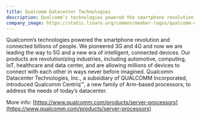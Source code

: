 ```yaml
---
title: Qualcomm Datacenter Technologies
description: Qualcomm’s technologies powered the smartphone revolution and connected billions of people.
company_image: https://static.linaro.org/common/member-logos/qualcomm-datacenter-technologies.jpg
---
```

Qualcomm’s technologies powered the smartphone revolution and connected billions of people. We pioneered 3G and 4G and now we are leading the way to 5G and a new era of intelligent, connected devices. Our products are revolutionizing industries, including automotive, computing, IoT, healthcare and data center, and are allowing millions of devices to connect with each other in ways never before imagined. Qualcomm Datacenter Technologies, Inc., a subsidiary of QUALCOMM Incorporated, introduced Qualcomm Centriq™, a new family of Arm-based processors, to address the needs of today’s datacenter.

More info: [https://www.qualcomm.com/products/server-processors](https://www.qualcomm.com/products/server-processors)

